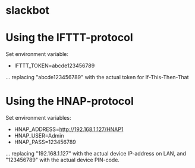 # slackbot

# Using the IFTTT-protocol

Set environment variable:

* IFTTT_TOKEN=abcde123456789

... replacing "abcde123456789" with the actual token for If-This-Then-That

# Using the HNAP-protocol

Set environment variables:

* HNAP_ADDRESS=http://192.168.1.127/HNAP1
* HNAP_USER=Admin
* HNAP_PASS=123456789

... replacing "192.168.1.127" with the actual device IP-address on LAN, and "123456789" with the actual device PIN-code.
